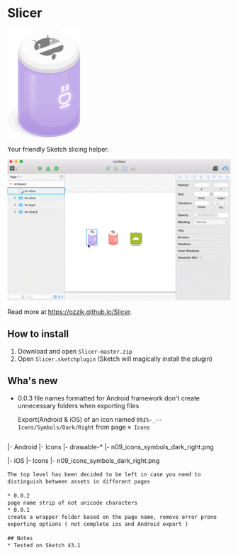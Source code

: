 # Slicer

![Slicer icon](docs/assets/slicer@2x.png)

Your friendly Sketch slicing helper.

![Demo](docs/assets/demo@2x.gif)

Read more at https://ozzik.github.io/Slicer.

## How to install
1. Download and open ```Slicer-master.zip```
2. Open ```Slicer.sketchplugin``` (Sketch will magically install the plugin)

## Wha's new
* 0.0.3
  file names formatted for Android framework don't create unnecessary folders when exporting files

  Export(Android & iOS) of an icon named `09£%-_--Icons/Symbols/Dark/Right` from page `⌘ Icons`
  
  ```
  
 |- Android
    |- Icons
        |- drawable-*
            |- n09_icons_symbols_dark_right.png
     
 |- iOS
    |- Icons
       |- n09_icons_symbols_dark_right.png
    
  ```
  The top level has been decided to be left in case you need to distinguish between assets in different pages
  
* 0.0.2
  page name strip of not unicode characters
* 0.0.1
  create a wrapper folder based on the page name, remove error prone exporting options ( not complete ios and Android export )

## Notes
* Tested on Sketch 43.1
